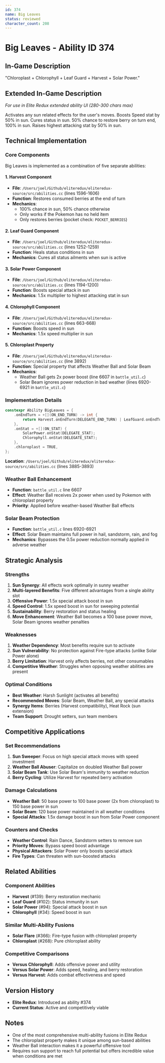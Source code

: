 ```yaml
---
id: 374
name: Big Leaves
status: reviewed
character_count: 208
---
```


# Big Leaves - Ability ID 374

## In-Game Description
"Chloroplast + Chlorophyll + Leaf Guard + Harvest + Solar Power."

## Extended In-Game Description
*For use in Elite Redux extended ability UI (280-300 chars max)*

Activates any sun related effects for the user's moves. Boosts Speed stat by 50% in sun. Cures status in sun. 50% chance to restore berry on turn end, 100% in sun. Raises highest attacking stat by 50% in sun.

## Technical Implementation

### Core Components
Big Leaves is implemented as a combination of five separate abilities:

#### 1. Harvest Component
- **File**: `/Users/joel/Github/eliteredux/eliteredux-source/src/abilities.cc` (lines 1596-1606)
- **Function**: Restores consumed berries at the end of turn
- **Mechanics**: 
  - 100% chance in sun, 50% chance otherwise
  - Only works if the Pokemon has no held item
  - Only restores berries (pocket check: `POCKET_BERRIES`)

#### 2. Leaf Guard Component
- **File**: `/Users/joel/Github/eliteredux/eliteredux-source/src/abilities.cc` (lines 1252-1259)
- **Function**: Heals status conditions in sun
- **Mechanics**: Cures all status ailments when sun is active

#### 3. Solar Power Component
- **File**: `/Users/joel/Github/eliteredux/eliteredux-source/src/abilities.cc` (lines 1194-1200)
- **Function**: Boosts special attack in sun
- **Mechanics**: 1.5x multiplier to highest attacking stat in sun

#### 4. Chlorophyll Component
- **File**: `/Users/joel/Github/eliteredux/eliteredux-source/src/abilities.cc` (lines 663-668)
- **Function**: Boosts speed in sun
- **Mechanics**: 1.5x speed multiplier in sun

#### 5. Chloroplast Property
- **File**: `/Users/joel/Github/eliteredux/eliteredux-source/src/abilities.cc` (line 3892)
- **Function**: Special property that affects Weather Ball and Solar Beam
- **Mechanics**:
  - Weather Ball gets 2x power boost (line 6607 in `battle_util.c`)
  - Solar Beam ignores power reduction in bad weather (lines 6920-6921 in `battle_util.c`)

### Implementation Details

```cpp
constexpr Ability BigLeaves = {
    .onEndTurn = +[](ON_END_TURN) -> int { 
        return Harvest.onEndTurn(DELEGATE_END_TURN) | LeafGuard.onEndTurn(DELEGATE_END_TURN); 
    },
    .onStat = +[](ON_STAT) {
        SolarPower.onStat(DELEGATE_STAT);
        Chlorophyll.onStat(DELEGATE_STAT);
    },
    .chloroplast = TRUE,
};
```

**Location**: `/Users/joel/Github/eliteredux/eliteredux-source/src/abilities.cc` (lines 3885-3893)

### Weather Ball Enhancement
- **Function**: `battle_util.c` line 6607
- **Effect**: Weather Ball receives 2x power when used by Pokemon with chloroplast property
- **Priority**: Applied before weather-based Weather Ball effects

### Solar Beam Protection
- **Function**: `battle_util.c` lines 6920-6921
- **Effect**: Solar Beam maintains full power in hail, sandstorm, rain, and fog
- **Mechanics**: Bypasses the 0.5x power reduction normally applied in adverse weather

## Strategic Analysis

### Strengths
1. **Sun Synergy**: All effects work optimally in sunny weather
2. **Multi-layered Benefits**: Five different advantages from a single ability slot
3. **Offensive Power**: 1.5x special attack boost in sun
4. **Speed Control**: 1.5x speed boost in sun for sweeping potential
5. **Sustainability**: Berry restoration and status healing
6. **Move Enhancement**: Weather Ball becomes a 100 base power move, Solar Beam ignores weather penalties

### Weaknesses
1. **Weather Dependency**: Most benefits require sun to activate
2. **Sun Vulnerability**: No protection against Fire-type attacks (unlike Solar Power alone)
3. **Berry Limitation**: Harvest only affects berries, not other consumables
4. **Competitive Weather**: Struggles when opposing weather abilities are present

### Optimal Conditions
- **Best Weather**: Harsh Sunlight (activates all benefits)
- **Recommended Moves**: Solar Beam, Weather Ball, any special attacks
- **Synergy Items**: Berries (Harvest compatibility), Heat Rock (sun extension)
- **Team Support**: Drought setters, sun team members

## Competitive Applications

### Set Recommendations
1. **Sun Sweeper**: Focus on high special attack moves with speed investment
2. **Weather Ball Abuser**: Capitalize on doubled Weather Ball power
3. **Solar Beam Tank**: Use Solar Beam's immunity to weather reduction
4. **Berry Cycling**: Utilize Harvest for repeated berry activation

### Damage Calculations
- **Weather Ball**: 50 base power to 100 base power (2x from chloroplast) to 150 base power in sun
- **Solar Beam**: 120 base power maintained in all weather conditions
- **Special Attacks**: 1.5x damage boost in sun from Solar Power component

### Counters and Checks
- **Weather Control**: Rain Dance, Sandstorm setters to remove sun
- **Priority Moves**: Bypass speed boost advantage
- **Physical Attackers**: Solar Power only boosts special attack
- **Fire Types**: Can threaten with sun-boosted attacks

## Related Abilities

### Component Abilities
- **Harvest** (#139): Berry restoration mechanic
- **Leaf Guard** (#102): Status immunity in sun
- **Solar Power** (#94): Special attack boost in sun
- **Chlorophyll** (#34): Speed boost in sun

### Similar Multi-Ability Fusions
- **Solar Flare** (#366): Fire-type fusion with chloroplast property
- **Chloroplast** (#268): Pure chloroplast ability

### Competitive Comparisons
- **Versus Chlorophyll**: Adds offensive power and utility
- **Versus Solar Power**: Adds speed, healing, and berry restoration
- **Versus Harvest**: Adds combat effectiveness and speed

## Version History
- **Elite Redux**: Introduced as ability #374
- **Current Status**: Active and competitively viable

## Notes
- One of the most comprehensive multi-ability fusions in Elite Redux
- The chloroplast property makes it unique among sun-based abilities
- Weather Ball interaction makes it a powerful offensive tool
- Requires sun support to reach full potential but offers incredible value when conditions are met